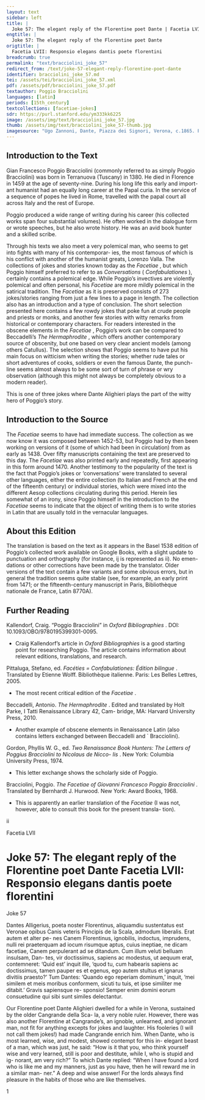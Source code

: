 ```yaml
---
layout: text
sidebar: left
title: |
  Joke 57: The elegant reply of the Florentine poet Dante | Facetia LVII: Responsio elegans dantis poete florentini
engtitle: |
  Joke 57: The elegant reply of the Florentine poet Dante
origtitle: |
  Facetia LVII: Responsio elegans dantis poete florentini
breadcrumb: true
permalink: "text/bracciolini_joke_57"
redirect_from: /text/joke-57-elegant-reply-florentine-poet-dante
identifier: bracciolini_joke_57.md
tei: /assets/tei/bracciolini_joke_57.xml
pdf: /assets/pdf/bracciolini_joke_57.pdf
textauthor: Poggio Bracciolini
languages: [latin]
periods: [15th_century]
textcollections: [facetiae-jokes]
sdr: https://purl.stanford.edu/ym333kk6225
image: /assets/img/text/bracciolini_joke_57.jpg
thumb: /assets/img/text/bracciolini_joke_57-thumb.jpg
imagesource: "Ugo Zannoni, Dante, Piazza dei Signori, Verona, c.1865. Photo: Didier Descouens [CC BY-SA 4.0]"
---
```

<h2>Introduction to the Text</h2>
<p>Gian Francesco Poggio Bracciolini (commonly referred to as simply Poggio Bracciolini) was born in Terranuova (Tuscany) in 1380. He died in Florence in 1459 at the age of seventy-nine. During his long life this early and import- ant humanist had an equally long career at the Papal curia. In the service of a sequence of popes he lived in Rome, travelled with the papal court all across Italy and the rest of Europe.</p>

<p>Poggio produced a wide range of writing during his career (his collected works span four substantial volumes). He often worked in the dialogue form or wrote speeches, but he also wrote history. He was an avid book hunter and a skilled scribe.</p>

<p>Through his texts we also meet a very polemical man, who seems to get into fights with many of his contemporar- ies, the most famous of which is his conflict with another of the humanist greats, Lorenzo Valla. The collections of jokes and stories known today as the <i> Facetiae</i> , but which Poggio himself preferred to refer to as <i> Conversations </i> (<i> Confabulationes</i> ), certainly contains a polemical edge. While Poggio’s invectives are violently polemical and often personal, his <i> Facetiae </i> are more mildly polemical in the satirical tradition. The <i> Facetiae </i> as it is preserved consists of 273 jokes/stories ranging from just a few lines to a page in length. The collection also has an introduction and a type of conclusion. The short selection presented here contains a few rowdy jokes that poke fun at crude people and priests or monks, and another few stories with witty remarks from historical or contemporary characters. For readers interested in the obscene elements in the <i> Facetiae</i> , Poggio’s work can be compared to Beccadelli’s <i> The Hermaphrodite</i> , which offers another contemporary source of obscenity, but one based on very clear ancient models (among others Catullus). The selection shows that Poggio seems to have put his main focus on witticism when writing the stories; whether rude tales or short adventures of cooks, soldiers or even the famous Dante, the punch- line seems almost always to be some sort of turn of phrase or wry observation (although this might not always be completely obvious to a modern reader).</p>

<p>This is one of three jokes where Dante Alighieri plays the part of the witty hero of Poggio’s story.</p>

<h2>Introduction to the Source</h2>
<p>The <i> Facetiae </i> seems to have had immediate success. The collection as we now know it was composed between 1452-53, but Poggio had by then been working on versions of it (some of which had been in circulation) from as early as 1438. Over fifty manuscripts containing the text are preserved to this day. The <i> Facetiae </i> was also printed early and repeatedly, first appearing in this form around 1470. Another testimony to the popularity of the text is the fact that Poggio’s jokes or ‘conversations’ were translated to several other languages, either the entire collection (to Italian and French at the end of the fifteenth century) or individual stories, which were mixed into the different Aesop collections circulating during this period. Herein lies somewhat of an irony, since Poggio himself in the introduction to the <i> Facetiae </i> seems to indicate that the object of writing them is to write stories in Latin that are usually told in the vernacular languages.</p>

<h2>About this Edition</h2>
<p>The translation is based on the text as it appears in the Basel 1538 edition of Poggio’s collected work available on Google Books, with a slight update to punctuation and orthography (for instance, ij is represented as ii). No emen- dations or other corrections have been made by the translator. Older versions of the text contain a few variants and some obvious errors, but in general the tradition seems quite stable (see, for example, an early print from 1471; or the fifteenth-century manuscript in Paris, Bibliothèque nationale de France, Latin 8770A).</p>

<h2>Further Reading</h2>
<p>Kallendorf, Craig. “Poggio Bracciolini” in <i> Oxford Bibliographies</i> . DOI: 10.1093/OBO/9780195399301-0095.</p>
<ul>
<li>Craig Kallendorf’s article in <em>Oxford Bibliographies</em> is a good starting point for researching Poggio. The article contains information about relevant editions, translations, and research.</li></ul>
<p>Pittaluga, Stefano, ed. <i> Facéties = Confabulationes: Édition bilingue</i> . Translated by Etienne Wolff. Bibliothèque italienne. Paris: Les Belles Lettres, 2005.</p>
<ul>
<li>The most recent critical edition of the <em>Facetiae</em> .</li></ul>
<p>Beccadelli, Antonio. <i> The Hermaphrodite</i> . Edited and translated by Holt Parke, I Tatti Renaissance Library 42, Cam- bridge, MA: Harvard University Press, 2010.</p>
<ul>
<li>Another example of obscene elements in Renaissance Latin (also contains letters exchanged between Beccadelli and ` Bracciolini).</li></ul>
<p>Gordon, Phyllis W. G., ed. <i> Two Renaissance Book Hunters: The Letters of Poggius Bracciolini to Nicolaus de Nicco- lis</i> . New York: Columbia University Press, 1974.</p>
<ul>
<li>This letter exchange shows the scholarly side of Poggio.</li></ul>
<p>Bracciolini, Poggio. <i> The Facetiae of Giovanni Francesco Poggio Bracciolini</i> . Translated by Bernhardt J. Hurwood. New York: Award Books, 1968.</p>
<ul>
<li>This is apparently an earlier translation of the <em>Facetiae</em> (I was not, however, able to consult this book for the present transla- tion).</li>
</ul>

<p>ii</p>

<p>Facetia LVII</p>
<h1>Joke 57: The elegant reply of the Florentine poet Dante Facetia LVII: Responsio elegans dantis poete florentini</h1>
<p>Joke 57</p>

<p>Dantes Alligerius, poeta noster Florentinus, aliquamdiu sustentatus est Veronae opibus Canis veteris Principis de la Scala, admodum liberalis. Erat autem et alter pe- nes Canem Florentinus, ignobilis, indoctus, imprudens, nulli rei praeterquam ad iocum risumque aptus, cuius ineptiae, ne dicam facetiae, Canem perpulerant ad se ditandum. Cum illum veluti belluam insulsam, Dan- tes, vir doctissimus, sapiens ac modestus, ut aequum erat, contemneret: ‘Quid est’ inquit ille, ‘quod tu, cum habearis sapiens ac doctissimus, tamen pauper es et egenus, ego autem stultus et ignarus divitiis praesto?’ Tum Dantes: ‘Quando ego reperiam dominum,’ inquit, ‘mei similem et meis moribus conformem, sicuti tu tuis, et ipse similiter me ditabit.’ Gravis sapiensque re- sponsio! Semper enim domini eorum consuetudine qui sibi sunt similes delectantur.</p>
<p>Our Florentine poet Dante Alighieri dwelled for a while in Verona, sustained by the older Cangrande della Sca- la, a very noble ruler. However, there was also another Florentine at Cangrande’s, an ignoble, unlearned, and ignorant man, not fit for anything excepts for jokes and laughter. His fooleries (I will not call them jokes!) had made Cangrande enrich him. When Dante, who is most learned, wise, and modest, showed contempt for this in- elegant beast of a man, which was just, he said: “How is it that you, who think yourself wise and very learned, still is poor and destitute, while I, who is stupid and ig- norant, am very rich?” To which Dante replied: “When I have found a lord who is like me and my manners, just as you have, then he will reward me in a similar man- ner.” A deep and wise answer! For the lords always find pleasure in the habits of those who are like themselves.</p>

<p>1</p>
